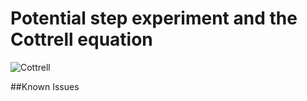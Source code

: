 # Potential step experiment and the Cottrell equation


![Cottrell](https://user-images.githubusercontent.com/75796436/104049666-5743f780-51b3-11eb-9e22-5a954c40071d.png)

##Known Issues
